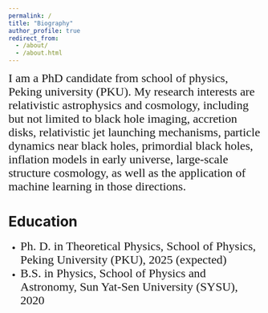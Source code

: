 ```yaml
---
permalink: /
title: "Biography"
author_profile: true
redirect_from: 
  - /about/
  - /about.html
---
```


<font face="Times New Roman" size=5> I am a PhD candidate from school of physics, Peking university (PKU). My research interests are relativistic astrophysics and cosmology, including but not limited to black hole imaging, accretion disks, relativistic jet launching mechanisms, particle dynamics near black holes, primordial black holes, inflation models in early universe, large-scale structure cosmology, as well as the application of machine learning in those directions.</font>


Education
======
* <font face="Arial Black" size=5>Ph. D. in Theoretical Physics, School of Physics, Peking University (PKU), 2025 (expected) </font>
* <font face="Arial Black" size=5>B.S. in Physics, School of Physics and Astronomy, Sun Yat-Sen University (SYSU), 2020 </font>
